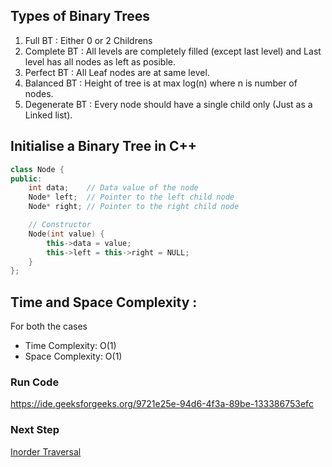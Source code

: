 ## Types of Binary Trees

1. Full BT : Either 0 or 2 Childrens
2. Complete BT : All levels are completely filled (except last level) and Last level has all nodes as left as posible.
3. Perfect BT : All Leaf nodes are at same level.
4. Balanced BT : Height of tree is at max log(n) where n is number of nodes.
5. Degenerate BT : Every node should have a single child only (Just as a Linked list).

## Initialise a Binary Tree in C++

```cpp
class Node {
public:
    int data;    // Data value of the node
    Node* left;  // Pointer to the left child node
    Node* right; // Pointer to the right child node

    // Constructor
    Node(int value) {
        this->data = value;
        this->left = this->right = NULL;
    }
};
```
## Time and Space Complexity :

For both the cases
* Time Complexity: O(1)  
* Space Complexity: O(1)

### Run Code

https://ide.geeksforgeeks.org/9721e25e-94d6-4f3a-89be-133386753efc

### Next Step

[Inorder Traversal](./Inorder_Traversal.md)
